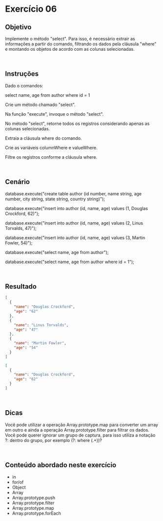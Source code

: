 # Exercício 06

## Objetivo

Implemente o método "select". Para isso, é necessário extrair as informações a partir do comando, filtrando os dados pela cláusula "where" e montando os objetos de acordo com as colunas selecionadas.

<br>

## Instruções

Dado o comandos:

select name, age from author where id = 1

Crie um método chamado "select".

Na função "execute", invoque o método "select".

No método "select", retorne todos os registros considerando apenas as colunas selecionadas.

Extraia a cláusula where do comando.

Crie as variáveis columnWhere e valueWhere.

Filtre os registros conforme a cláusula where.

<br>

## Cenário

database.execute("create table author (id number, name string, age number, city string, state string, country string)");

database.execute("insert into author (id, name, age) values (1, Douglas Crockford, 62)");

database.execute("insert into author (id, name, age) values (2, Linus Torvalds, 47)");

database.execute("insert into author (id, name, age) values (3, Martin Fowler, 54)");

database.execute("select name, age from author");

database.execute("select name, age from author where id = 1");

<br>

## Resultado

```json
[
  {
    "name": "Douglas Crockford",
    "age": "62"
  },
  {
    "name": "Linus Torvalds",
    "age": "47"
  },
  {
    "name": "Martin Fowler",
    "age": "54"
  }
]
```

```json
[
  {
    "name": "Douglas Crockford",
    "age": "62"
  }
]
```

<br>

## Dicas

Você pode utilizar a operação Array.prototype.map para converter um array em outro e ainda a operação Array.prototype.filter para filtrar os dados. Você pode querer ignorar um grupo de captura, para isso utiliza a notação ?: dentro do grupo, por exemplo (?: where (.+))?

<br>

## Conteúdo abordado neste exercício

- in
- for/of
- Object
- Array
- Array.prototype.push
- Array.prototype.filter
- Array.prototype.map
- Array.prototype.forEach
